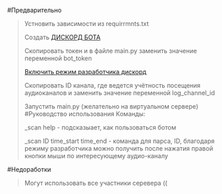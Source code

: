 #Предварительно
 > Устновить зависимости из requirrmnts.txt
> 
 >Создать [ДИСКОРД БОТА](https://dev-gang.ru/article/kak-sozdat-discord-bota-s-pomosczu-python-uhacexvap5/)
 >
 >Скопировать токен и в файле main.py заменить значение переменной bot_token
 >
 >[Включить режим разработчика дискорд](https://mexn.ru/kak-vklyuchit-i-ispolzovat-rezhim-razrabotchika-v-discord/)
 >
 >Скопировать ID канала, где ведется учётность посещения аудиоканалов и заменить значение переменной log_channel_id
> 
> Запустить main.py (желательно на виртуальном сервере)
#Руководство использования
>Команды:
> 
> _scan help - подсказыает, как пользоваться ботом
> 
> _scan ID time_start time_end - команда для парса, ID, благодаря режиму разработчика можно получить после нажатия правой кнопки мыши по интересующему аудио-каналу

#Недоработки
 >Могут использовать все участники серевера ((